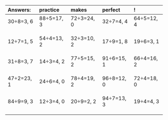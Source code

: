 | Answers: | practice | makes | perfect | ! |
| :--- | :--- | :--- | :--- | :--- |
| 30÷8=3, 6 | 88÷5=17, 3 | 72÷3=24, 0 | 32÷7=4, 4 | 64÷5=12, 4 | 
|   |   |   |   |   | 
|   |   |   |   |   | 
|   |   |   |   |   | 
| 12÷7=1, 5 | 54÷4=13, 2 | 32÷3=10, 2 | 17÷9=1, 8 | 19÷6=3, 1 | 
|   |   |   |   |   | 
|   |   |   |   |   | 
|   |   |   |   |   | 
| 31÷8=3, 7 | 14÷3=4, 2 | 77÷5=15, 2 | 91÷6=15, 1 | 66÷4=16, 2 | 
|   |   |   |   |   | 
|   |   |   |   |   | 
|   |   |   |   |   | 
| 47÷2=23, 1 | 24÷6=4, 0 | 78÷4=19, 2 | 96÷8=12, 0 | 72÷4=18, 0 | 
|   |   |   |   |   | 
|   |   |   |   |   | 
|   |   |   |   |   | 
| 84÷9=9, 3 | 12÷3=4, 0 | 20÷9=2, 2 | 94÷7=13, 3 | 19÷4=4, 3 | 
|   |   |   |   |   | 
|   |   |   |   |   | 
|   |   |   |   |   | 
